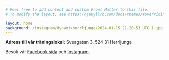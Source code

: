 ```yaml
---
# Feel free to add content and custom Front Matter to this file.
# To modify the layout, see https://jekyllrb.com/docs/themes/#overriding-theme-defaults

layout: home
background: /instagram/dynamixherrljunga/2024-01-15_21-20-53_UTC_1.jpg
---
```


**Adress till vår träningslokal:** Sveagatan 3, 524 31 Herrljunga

Besök vår [Facebook sida](https://www.facebook.com/dynamix.herrljunga) och
[Instagram](https://instagram.com/dynamixherrljunga).
